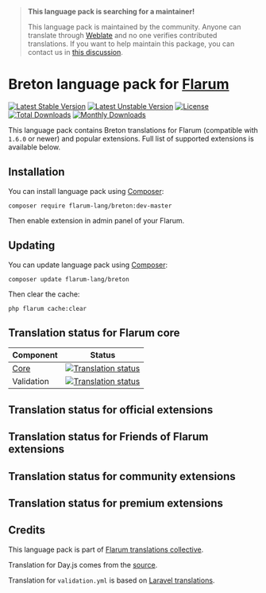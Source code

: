 > **This language pack is searching for a maintainer!**
>
> This language pack is maintained by the community. Anyone can translate through [Weblate](https://weblate.rob006.net/languages/br/flarum/) and no one verifies contributed translations. If you want to help maintain this package, you can contact us in [this discussion](https://discuss.flarum.org/d/27519-the-flarum-language-project).


# Breton language pack for [Flarum](https://flarum.org/)

[![Latest Stable Version](https://img.shields.io/packagist/v/flarum-lang/breton?color=success&label=stable)](https://packagist.org/packages/flarum-lang/breton) 
[![Latest Unstable Version](https://img.shields.io/packagist/v/flarum-lang/breton?include_prereleases&label=unstable)](https://packagist.org/packages/flarum-lang/breton) 
[![License](https://img.shields.io/packagist/l/flarum-lang/breton)](https://packagist.org/packages/flarum-lang/breton) 
[![Total Downloads](https://img.shields.io/packagist/dt/flarum-lang/breton)](https://packagist.org/packages/flarum-lang/breton/stats) 
[![Monthly Downloads](https://img.shields.io/packagist/dm/flarum-lang/breton)](https://packagist.org/packages/flarum-lang/breton/stats) 

This language pack contains Breton translations for Flarum (compatible with `1.6.0` or newer) and popular extensions. Full list of supported extensions is available below.


## Installation

You can install language pack using [Composer](https://getcomposer.org/):

```console
composer require flarum-lang/breton:dev-master
```

Then enable extension in admin panel of your Flarum.


## Updating

You can update language pack using [Composer](https://getcomposer.org/):

```console
composer update flarum-lang/breton
```

Then clear the cache:

```console
php flarum cache:clear
```


## Translation status for Flarum core

| Component | Status |
| --- | --- |
| [Core](https://github.com/flarum/flarum-core) | [![Translation status](https://weblate.rob006.net/widgets/flarum/br/core/svg-badge.svg)](https://weblate.rob006.net/projects/flarum/core/br/) |
| Validation | [![Translation status](https://weblate.rob006.net/widgets/flarum/br/validation/svg-badge.svg)](https://weblate.rob006.net/projects/flarum/validation/br/) |


## Translation status for official extensions

<!-- flarum-extensions-list-start -->
<!-- flarum-extensions-list-stop -->


## Translation status for Friends of Flarum extensions

<!-- fof-extensions-list-start -->
<!-- fof-extensions-list-stop -->


## Translation status for community extensions

<!-- various-extensions-list-start -->
<!-- various-extensions-list-stop -->


## Translation status for premium extensions

<!-- premium-extensions-list-start -->
<!-- premium-extensions-list-stop -->


## Credits

This language pack is part of [Flarum translations collective](https://github.com/rob006-software/flarum-translations).

Translation for Day.js comes from the [source](https://github.com/iamkun/dayjs/blob/v1.10.4/src/locale/br.js).

Translation for `validation.yml` is based on [Laravel translations](https://github.com/Laravel-Lang/lang/blob/8.1.3/src/br/validation.php).
